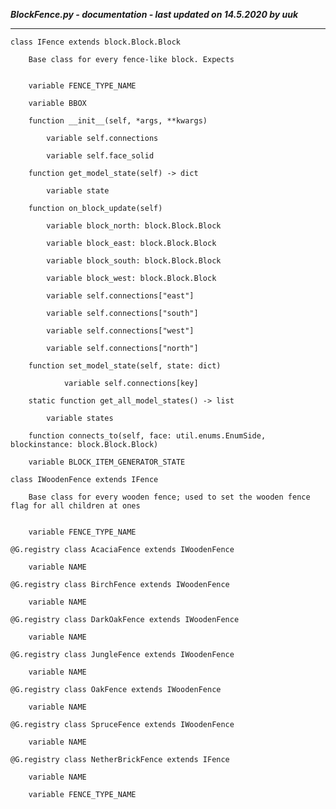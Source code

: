 ***BlockFence.py - documentation - last updated on 14.5.2020 by uuk***
___

    class IFence extends block.Block.Block
        
        Base class for every fence-like block. Expects


        variable FENCE_TYPE_NAME

        variable BBOX

        function __init__(self, *args, **kwargs)

            variable self.connections

            variable self.face_solid

        function get_model_state(self) -> dict

            variable state

        function on_block_update(self)

            variable block_north: block.Block.Block

            variable block_east: block.Block.Block

            variable block_south: block.Block.Block

            variable block_west: block.Block.Block

            variable self.connections["east"]

            variable self.connections["south"]

            variable self.connections["west"]

            variable self.connections["north"]

        function set_model_state(self, state: dict)

                variable self.connections[key]

        static function get_all_model_states() -> list

            variable states

        function connects_to(self, face: util.enums.EnumSide, blockinstance: block.Block.Block)

        variable BLOCK_ITEM_GENERATOR_STATE

    class IWoodenFence extends IFence
        
        Base class for every wooden fence; used to set the wooden fence flag for all children at ones


        variable FENCE_TYPE_NAME

    @G.registry class AcaciaFence extends IWoodenFence

        variable NAME

    @G.registry class BirchFence extends IWoodenFence

        variable NAME

    @G.registry class DarkOakFence extends IWoodenFence

        variable NAME

    @G.registry class JungleFence extends IWoodenFence

        variable NAME

    @G.registry class OakFence extends IWoodenFence

        variable NAME

    @G.registry class SpruceFence extends IWoodenFence

        variable NAME

    @G.registry class NetherBrickFence extends IFence

        variable NAME

        variable FENCE_TYPE_NAME
